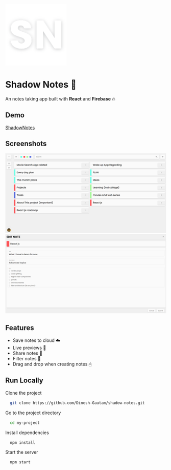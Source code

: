 ![Logo](/public/Logo/192px_logo.png)

# Shadow Notes 📝

An notes taking app built with <b>React</b> and <b>Firebase</b> 🔥

## Demo

[ShadowNotes](https://list-app-react-5252.web.app/)

## Screenshots

![App Screenshot](/screenshots/homepage.png)
![Editing Note Screenshot](/screenshots/image.png)

## Features

- Save notes to cloud ☁️
- Live previews 👀
- Share notes 🤝
- Filter notes 🔎
- Drag and drop when creating notes 🖱

## Run Locally

Clone the project

```bash
  git clone https://github.com/Dinesh-Gautam/shadow-notes.git
```

Go to the project directory

```bash
  cd my-project
```

Install dependencies

```bash
  npm install
```

Start the server

```bash
  npm start
```
